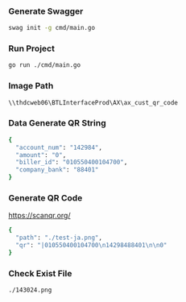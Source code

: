 ### Generate Swagger
```bash
swag init -g cmd/main.go
```

### Run Project
```bash
go run ./cmd/main.go
```

### Image Path
```bash
\\thdcweb06\BTLInterfaceProd\AX\ax_cust_qr_code
```

### Data Generate QR String
```bash
{
  "account_num": "142984",
  "amount": "0",
  "biller_id": "010550400104700",
  "company_bank": "88401"
}
```
### Generate QR Code
https://scanqr.org/
```bash
{
  "path": "./test-ja.png",
  "qr": "|010550400104700\n14298488401\n\n0"
}
```

### Check Exist File
```bash
./143024.png
```